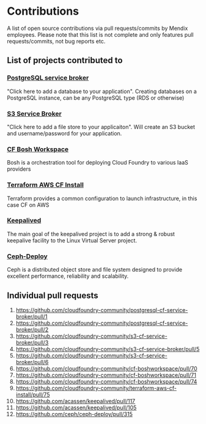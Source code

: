 # Contributions

A list of open source contributions via pull requests/commits by Mendix employees. Please note that this list is not complete and only features pull requests/commits, not bug reports etc.


## List of projects contributed to

### [PostgreSQL service broker](https://github.com/cloudfoundry-community/postgresql-cf-service-broker)
"Click here to add a database to your application". Creating databases on a PostgreSQL instance, can be any PostgreSQL type (RDS or otherwise)


### [S3 Service Broker](https://github.com/cloudfoundry-community/s3-cf-service-broker)
"Click here to add a file store to your applicaiton". Will create an S3 bucket and username/password for your application.


### [CF Bosh Workspace](https://github.com/cloudfoundry-community/cf-boshworkspace)
Bosh is a orchestration tool for deploying Cloud Foundry to various IaaS providers


### [Terraform AWS CF Install](https://github.com/cloudfoundry-community/terraform-aws-cf-install)
Terraform provides a common configuration to launch infrastructure, in this case CF on AWS


### [Keepalived](https://github.com/acassen/keepalived)
The main goal of the keepalived project is to add a strong & robust keepalive facility to the Linux Virtual Server project.

### [Ceph-Deploy](https://github.com/ceph/ceph-deploy/pull/315)
Ceph is a distributed object store and file system designed to provide excellent performance, reliability and scalability.


## Individual pull requests

1. https://github.com/cloudfoundry-community/postgresql-cf-service-broker/pull/1
2. https://github.com/cloudfoundry-community/postgresql-cf-service-broker/pull/2
3. https://github.com/cloudfoundry-community/s3-cf-service-broker/pull/3
4. https://github.com/cloudfoundry-community/s3-cf-service-broker/pull/5
5. https://github.com/cloudfoundry-community/s3-cf-service-broker/pull/6
6. https://github.com/cloudfoundry-community/cf-boshworkspace/pull/70
7. https://github.com/cloudfoundry-community/cf-boshworkspace/pull/71
8. https://github.com/cloudfoundry-community/cf-boshworkspace/pull/74
9. https://github.com/cloudfoundry-community/terraform-aws-cf-install/pull/75
10. https://github.com/acassen/keepalived/pull/117
11. https://github.com/acassen/keepalived/pull/105
12. https://github.com/ceph/ceph-deploy/pull/315
